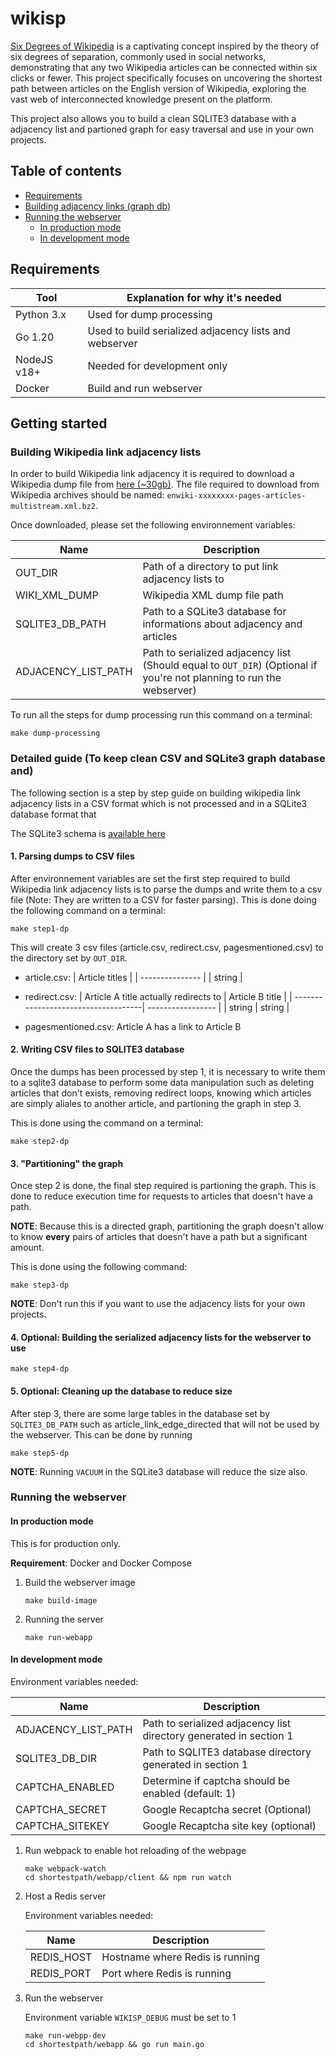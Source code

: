 # wikisp

[Six Degrees of Wikipedia](https://en.wikipedia.org/wiki/Wikipedia:Six_degrees_of_Wikipedia) is a captivating concept inspired by the theory of six degrees of separation, commonly used in social networks, demonstrating that any two Wikipedia articles can be connected within six clicks or fewer. This project specifically focuses on uncovering the shortest path between articles on the English version of Wikipedia, exploring the vast web of interconnected knowledge present on the platform.

This project also allows you to build a clean SQLITE3 database with a adjacency list and partioned graph for easy traversal and use in your own projects.

## Table of contents

- [Requirements](#requirements)
- [Building adjacency links (graph db)](#1-building-wikipedia-link-adjacency-lists)
- [Running the webserver](#running-the-webserver)
    - [In production mode](#in-production-mode)
    - [In development mode](#in-development-mode)

## Requirements

| Tool| Explanation for why it's needed |
| ---  | ----------- |
| Python 3.x | Used for dump processing |
| Go 1.20 | Used to build serialized adjacency lists and webserver |
| NodeJS v18+ | Needed for development only |
| Docker | Build and run webserver |

## Getting started

### Building Wikipedia link adjacency lists

In order to build Wikipedia link adjacency it is required to download a Wikipedia dump file from [here (~30gb)](https://dumps.wikimedia.org/backup-index.html). The file required to download from Wikipedia archives should be named: `enwiki-xxxxxxxx-pages-articles-multistream.xml.bz2`.

Once downloaded, please set the following environnement variables:

| Name | Description |
| ---  | ----------- |
| OUT_DIR | Path of a directory to put link adjacency lists to |
| WIKI_XML_DUMP | Wikipedia XML dump file path |
| SQLITE3_DB_PATH | Path to a SQLite3 database for informations about adjacency and articles |
| ADJACENCY_LIST_PATH | Path to serialized adjacency list (Should equal to `OUT_DIR`) (Optional if you're not planning to run the webserver) |


To run all the steps for dump processing run this command on a terminal:

```
make dump-processing
```


### Detailed guide (To keep clean CSV and SQLite3 graph database and)
The following section is a step by step guide on building wikipedia link adjacency lists in a CSV format which is not processed and in a SQLite3 database format that 


The SQLite3 schema is [available here](https://github.com/haskaalo/wikisp/blob/main/dump-processing/database/migrations/1_init_sqlite.sql)

#### 1. Parsing dumps to CSV files
After environnement variables are set the first step required to build Wikipedia link adjacency lists is to parse the dumps and write them to a csv file (Note: They are written to a CSV for faster parsing). This is done doing the following command on a terminal:

```
make step1-dp
```

This will create 3 csv files (article.csv, redirect.csv, pagesmentioned.csv) to the directory set by `OUT_DIR`.

* article.csv:
    | Article titles |
    | --------------- |
    | string |

* redirect.csv:
    | Article A title actually redirects to | Article B title |
    | ------------------------------------| ----------------- |
    | string | string |
* pagesmentioned.csv: Article A has a link to Article B

#### 2. Writing CSV files to SQLITE3 database
Once the dumps has been processed by step 1, it is necessary to write them to a sqlite3 database to perform some data manipulation such as deleting articles that don't exists, removing redirect loops, knowing which articles are simply aliales to another article, and partioning the graph in step 3.


This is done using the command on a terminal:

```
make step2-dp
```


#### 3. "Partitioning" the graph
Once step 2 is done, the final step required is partioning the graph. This is done to reduce execution time for requests to articles that doesn't have a path.

**NOTE**: Because this is a directed graph, partitioning the graph doesn't allow to know **every** pairs of articles that doesn't have a path but a significant amount.

This is done using the following command:
```
make step3-dp
```

**NOTE**: Don't run this if you want to use the adjacency lists for your own projects.

#### 4. Optional: Building the serialized adjacency lists for the webserver to use

```
make step4-dp
```

#### 5. Optional: Cleaning up the database to reduce size
After step 3, there are some large tables in the database set by `SQLITE3_DB_PATH` such as article_link_edge_directed that will not be used by the webserver. This can be done by running

```
make step5-dp
```

**NOTE**: Running `VACUUM` in the SQLite3 database will reduce the size also.

### Running the webserver

#### In production mode

This is for production only.


**Requirement**: Docker and Docker Compose

1. Build the webserver image

    ```
    make build-image
    ```

2. Running the server

    ```
    make run-webapp
    ```

#### In development mode

Environment variables needed:

| Name | Description |
| ---  | ----------- |
| ADJACENCY_LIST_PATH | Path to serialized adjacency list directory generated in section 1|
| SQLITE3_DB_DIR | Path to SQLITE3 database directory generated in section 1 |
| CAPTCHA_ENABLED | Determine if captcha should be enabled  (default: 1)
| CAPTCHA_SECRET | Google Recaptcha secret (Optional) |
| CAPTCHA_SITEKEY | Google Recaptcha site key (optional) |

1. Run webpack to enable hot reloading of the webpage


    ```
    make webpack-watch
    cd shortestpath/webapp/client && npm run watch
    ```

2. Host a Redis server
    
    Environment variables needed:

    | Name | Description |
    | -----| ------------|
    | REDIS_HOST| Hostname where Redis is running |
    | REDIS_PORT | Port where Redis is running |
    

2. Run the webserver

    Environment variable `WIKISP_DEBUG` must be set to 1
    
    ```
    make run-webpp-dev
    cd shortestpath/webapp && go run main.go
    ```
